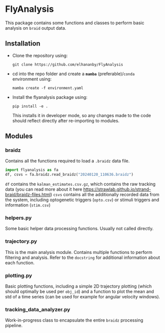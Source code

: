 # FlyAnalysis

This package contains some functions and classes to perform basic analysis on `braid` output data.

## Installation

* Clone the repository using:
  ```
  git clone https://github.com/elhananby/FlyAnalysis
  ```
* cd into the repo folder and create a **`mamba`** (preferable)/`conda` environment using:
  ```
  mamba create -f environment.yaml
  ```
* Install the flyanalysis package using:
  ```
  pip install -e .
  ```
  This installs it in developer mode, so any changes made to the code should reflect directly after re-importing to modules.

## Modules

### braidz

Contains all the functions required to load a `.braidz` data file.
```python
import flyanalysis as fa
df, csvs = fa.braidz.read_braidz("20240120_110636.braidz")
```
`df` contains the `kalman_estimates.csv.gz`, which contains the raw tracking data (you can read more about it here <https://strawlab.github.io/strand-braid/braidz-files.html>)
`csvs` contains all the additionally recorded data from the system, including optogenetic triggers (`opto.csv`) or stimuli triggers and information (`stim.csv`)

### helpers.py

Some basic helper data processing functions. Usually not called directly.

### trajectory.py

This is the main analysis module. Contains multiple functions to perform filtering and analysis.
Refer to the `docstring` for additional information about each function.

### plotting.py

Basic plotting functions, including a simple 2D trajectory plotting (which should optimally be used per `obj_id`) and a function to plot the mean and std of a time series (can be used for example for angular velocity windows).

### tracking_data_analyzer.py

Work-in-progress class to encapsulate the entire `braidz` processing pipeline.